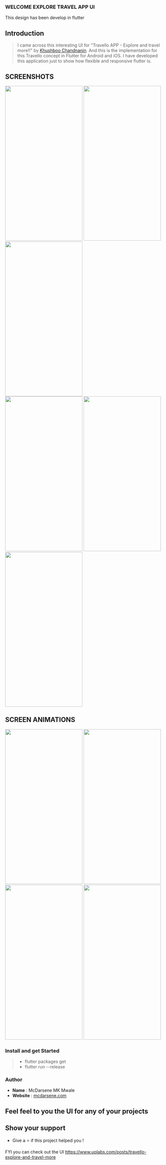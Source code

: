 ### WELCOME EXPLORE TRAVEL APP UI

This design has been develop in flutter

## Introduction 


> I came across this interesting UI for "Travello APP - Explore and travel more!!" by [Khushboo Chandnanin](https://www.uplabs.com/khushboochandnani). And this is the implementation for this Travello concept in Flutter for Android and iOS. I have developed this application just to show how flexible and responsive flutter is.


## SCREENSHOTS
<div> 
<img src="https://user-images.githubusercontent.com/30800758/88112152-d9c70380-cbe1-11ea-971e-4cf447e02e42.jpg" height="500" width="250">
<img src="https://user-images.githubusercontent.com/30800758/88112157-daf83080-cbe1-11ea-8b73-bb5681613c2a.jpg" height="500" width="250">
<img src="https://user-images.githubusercontent.com/30800758/88112158-db90c700-cbe1-11ea-8188-60f7d9402c3c.jpg" height="500" width="250">
</div>

<div>
<img src="https://user-images.githubusercontent.com/30800758/88112159-db90c700-cbe1-11ea-8ee2-9487b3bfb736.jpg" height="500" width="250">
<img src="https://user-images.githubusercontent.com/30800758/88112160-dc295d80-cbe1-11ea-91cf-6f99ff1bd64f.jpg" height="500" width="250">
<img src="https://user-images.githubusercontent.com/30800758/88112161-dcc1f400-cbe1-11ea-8da1-442f80b3cd2c.jpg" height="500" width="250">
</div>

## SCREEN ANIMATIONS
<div> 
 <img src="https://user-images.githubusercontent.com/30800758/88114408-5d82ef00-cbe6-11ea-9fce-b085666af14f.gif" height="500" width="250">
<img src="https://user-images.githubusercontent.com/30800758/88113926-645d3200-cbe5-11ea-864c-701054c0caf1.gif" height="500" width="250">
<img src="https://user-images.githubusercontent.com/30800758/88112453-7d181880-cbe2-11ea-9f73-71c339464373.gif" height="500" width="250">
<img src="https://user-images.githubusercontent.com/30800758/88113141-cfa60480-cbe3-11ea-9e49-d1a2eeb4d573.gif" height="500" width="250">
</div>


### Install and get Started

> - flutter packages get
> - flutter run --release

### Author

- **Name** : McDarsene MK Mwale 
- **Website** : [mcdarsene.com ](https://mcdarsene.com)

## Feel feel to you the UI for any of your projects

## Show your support

- Give a ⭐️ if this project helped you !

FYI you can check out the UI  https://www.uplabs.com/posts/travello-explore-and-travel-more
